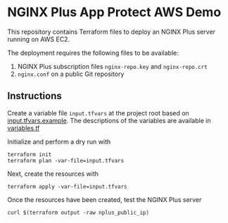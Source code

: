 # NGINX Plus App Protect AWS Demo

This repository contains Terraform files to deploy an NGINX Plus server running on AWS EC2.

The deployment requires the following files to be available:

1. NGINX Plus subscription files `nginx-repo.key` and `nginx-repo.crt`
1. `nginx.conf` on a public Git repository

## Instructions

Create a variable file `input.tfvars` at the project root based on [input.tfvars.example](./input.tfvars.example). The descriptions of the variables are available in [variables.tf](./variables.tf)

Initialize and perform a dry run with
```
terraform init
terraform plan -var-file=input.tfvars
```

Next, create the resources with
```
terraform apply -var-file=input.tfvars
```

Once the resources have been created, test the NGINX Plus server
```
curl $(terraform output -raw nplus_public_ip)
```
